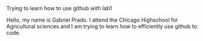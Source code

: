 <!DOCTYPE HTML>
<HTML LANG="en">
  <head> Trying to learn how to use github with lab1</head>
  <p> Hello, my name is Gabriel Prado. I attend the Chicago Highschool for Agricultural sciences and I am trying to learn how to efficiently use github to code.</p>

